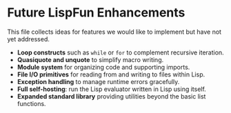 # Future LispFun Enhancements

This file collects ideas for features we would like to implement but have not yet addressed.

- **Loop constructs** such as `while` or `for` to complement recursive iteration.
- **Quasiquote and unquote** to simplify macro writing.
- **Module system** for organizing code and supporting imports.
- **File I/O primitives** for reading from and writing to files within Lisp.
- **Exception handling** to manage runtime errors gracefully.
- **Full self-hosting**: run the Lisp evaluator written in Lisp using itself.
- **Expanded standard library** providing utilities beyond the basic list functions.
